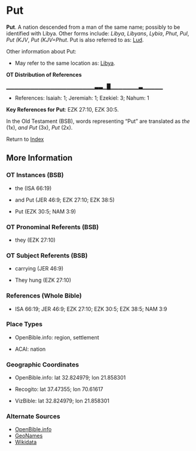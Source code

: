 # Put
**Put**. 
A nation descended from a man of the same name; possibly to be identified with Libya. 
Other forms include: 
*Libya*, *Libyans*, *Lybia*, *Phut*, *Pul*, *Put (KJV*, *Put (KJV=Phut*. 
Put is also referred to as: 
[Lud](Pul.md). 




Other information about Put:


* May refer to the same location as: 
[Libya](Libya.md). 


**OT Distribution of References**

▁▁▁▁▁▁▁▁▁▁▁▁▁▁▁▁▁▁▁▁▁▁▃▃▁█▁▁▁▁▁▁▁▃▁▁▁▁▁
* References: Isaiah: 1; Jeremiah: 1; Ezekiel: 3; Nahum: 1



**Key References for Put**: 
EZK 27:10, EZK 30:5. 


In the Old Testament (BSB), words representing “Put” are translated as 
*the* (1x), *and Put* (3x), *Put* (2x). 




Return to [Index](00-Index.md)

## More Information

### OT Instances (BSB)

* the (ISA 66:19)

* and Put (JER 46:9; EZK 27:10; EZK 38:5)

* Put (EZK 30:5; NAM 3:9)



### OT Pronominal Referents (BSB)

* they (EZK 27:10)



### OT Subject Referents (BSB)

* carrying (JER 46:9)

* They hung (EZK 27:10)



### References (Whole Bible)

* ISA 66:19; JER 46:9; EZK 27:10; EZK 30:5; EZK 38:5; NAM 3:9


### Place Types

* OpenBible.info: region, settlement

* ACAI: nation



### Geographic Coordinates

* OpenBible.info: lat 32.824979; lon 21.858301

* Recogito: lat 37.47355; lon 70.61617

* VizBible: lat 32.824979; lon 21.858301



### Alternate Sources

* [OpenBible.info](https://www.openbible.info/geo/ancient/ad0520f)
* [GeoNames](http://sws.geonames.org/1468514)
* [Wikidata](http://www.wikidata.org/entity/Q946939)




